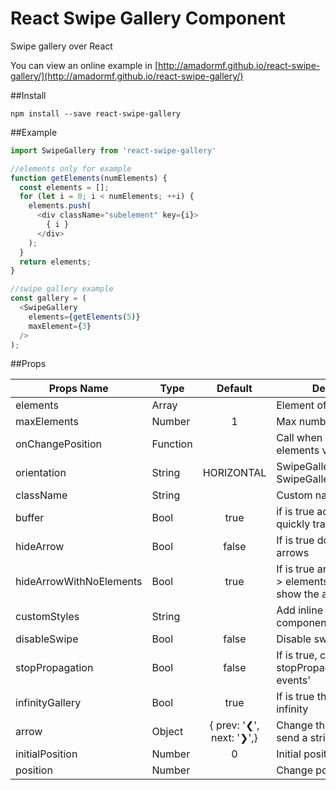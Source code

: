 # React Swipe Gallery Component

Swipe gallery over React

You can view an online example in [http://amadormf.github.io/react-swipe-gallery/](http://amadormf.github.io/react-swipe-gallery/)

##Install

`npm install --save react-swipe-gallery`

##Example

```javascript
import SwipeGallery from 'react-swipe-gallery'

//elements only for example
function getElements(numElements) {
  const elements = [];
  for (let i = 0; i < numElements; ++i) {
    elements.push(
      <div className="subelement" key={i}>
        { i }
      </div>
    );
  }
  return elements;
}

//swipe gallery example
const gallery = (
  <SwipeGallery
    elements={getElements(5)}
    maxElement={3}
  />  
);
```

##Props

|Props Name | Type         | Default  | Description              |
|-----------|--------------|:--------:|----------------|
|elements   |Array         |          |Element of gallery        |
|maxElements|Number        |    1     |Max number of elements    |   
|onChangePosition|Function |          |Call when change the elements visibles|
|orientation|String        |HORIZONTAL|SwipeGallery.VERTICAL or SwipeGallery.HORIZONTAL|
|className  |String        |          |Custom name class         |
|buffer     |Bool          |  true    |if is true add a buffer for quickly transition|
|hideArrow  |Bool          |  false   |If is true don't show the arrows|
|hideArrowWithNoElements|Bool       |true   |If is true and maxElements > elements.length don't show the arrows|
|customStyles|String       |          |Add inline styles to component|
|disableSwipe|Bool         |  false   |Disable swipe event | 
|stopPropagation| Bool     |  false   |If is true, call a stopPropagation on touch events'| 
|infinityGallery |Bool         |  true   |If is true the gallery is infinity|
|arrow |Object |{ prev: '❮', next: '❯',} | Change the arrow, you can send a string or a element|
|initialPosition|Number | 0 | Initial position of gallery |
|position| Number | | Change position of gallery |
